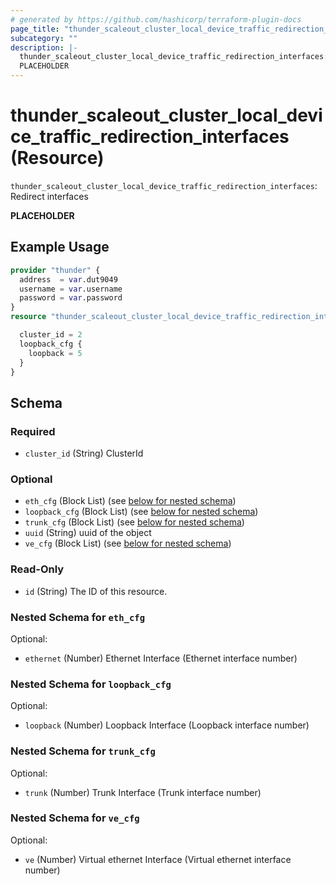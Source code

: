 ```yaml
---
# generated by https://github.com/hashicorp/terraform-plugin-docs
page_title: "thunder_scaleout_cluster_local_device_traffic_redirection_interfaces Resource - terraform-provider-thunder"
subcategory: ""
description: |-
  thunder_scaleout_cluster_local_device_traffic_redirection_interfaces: Redirect interfaces
  PLACEHOLDER
---
```


# thunder_scaleout_cluster_local_device_traffic_redirection_interfaces (Resource)

`thunder_scaleout_cluster_local_device_traffic_redirection_interfaces`: Redirect interfaces

__PLACEHOLDER__

## Example Usage

```terraform
provider "thunder" {
  address  = var.dut9049
  username = var.username
  password = var.password
}
resource "thunder_scaleout_cluster_local_device_traffic_redirection_interfaces" "thunder_scaleout_cluster_local_device_traffic_redirection_interfaces" {

  cluster_id = 2
  loopback_cfg {
    loopback = 5
  }
}
```

<!-- schema generated by tfplugindocs -->
## Schema

### Required

- `cluster_id` (String) ClusterId

### Optional

- `eth_cfg` (Block List) (see [below for nested schema](#nestedblock--eth_cfg))
- `loopback_cfg` (Block List) (see [below for nested schema](#nestedblock--loopback_cfg))
- `trunk_cfg` (Block List) (see [below for nested schema](#nestedblock--trunk_cfg))
- `uuid` (String) uuid of the object
- `ve_cfg` (Block List) (see [below for nested schema](#nestedblock--ve_cfg))

### Read-Only

- `id` (String) The ID of this resource.

<a id="nestedblock--eth_cfg"></a>
### Nested Schema for `eth_cfg`

Optional:

- `ethernet` (Number) Ethernet Interface (Ethernet interface number)


<a id="nestedblock--loopback_cfg"></a>
### Nested Schema for `loopback_cfg`

Optional:

- `loopback` (Number) Loopback Interface (Loopback interface number)


<a id="nestedblock--trunk_cfg"></a>
### Nested Schema for `trunk_cfg`

Optional:

- `trunk` (Number) Trunk Interface (Trunk interface number)


<a id="nestedblock--ve_cfg"></a>
### Nested Schema for `ve_cfg`

Optional:

- `ve` (Number) Virtual ethernet Interface (Virtual ethernet interface number)


